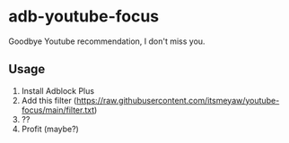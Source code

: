 # adb-youtube-focus

Goodbye Youtube recommendation, I don't miss you.

## Usage

1. Install Adblock Plus
2. Add this filter (https://raw.githubusercontent.com/itsmeyaw/youtube-focus/main/filter.txt)
3. ??
4. Profit (maybe?)
